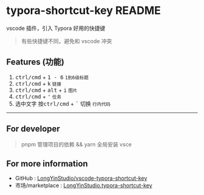 # typora-shortcut-key README

vscode 插件，引入 Typora 好用的快捷键

> 有些快捷键不同，避免和 vscode 冲突

## Features (功能)

1. <kbd>ctrl/cmd</kbd> + <kbd>1 - 6</kbd> `1到6级标题`
2. <kbd>ctrl/cmd</kbd> + <kbd>k</kbd> `链接`
3. <kbd>ctrl/cmd</kbd> + <kbd>alt</kbd> + <kbd>i</kbd> `图片`
4. <kbd>ctrl/cmd</kbd> + <kbd>'</kbd> `任务`
5. 选中文字 按<kbd>ctrl/cmd</kbd> + <kbd>\`</kbd> 切换 `行内代码`

---

## For developer

> pnpm 管理项目的依赖 && yarn 全局安装 vsce

## For more information

- GitHub : [LongYinStudio/vscode-typora-shortcut-key](https://github.com/LongYinStudio/vscode-typora-shortcut-key)
- 市场/marketplace : [LongYinStudio.typora-shortcut-key](https://marketplace.visualstudio.com/items?itemName=LongYinStudio.typora-shortcut-key)
